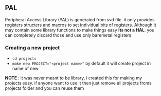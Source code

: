 ## PAL
Peripheral Access Library (PAL) is generated from svd file. it only provides registers structers and macros to set individual bits of registers. 
Although it may contain some library functions to make things easy **Its not a HAL**. you can completely discard those and use only baremetal registers

### Creating a new project

- `cd projects`
- `make new PROJECT="<project name>"` by default it will create project in name of new

**NOTE** : it was never meant to be library, i created this for making my projects easy. if anyone want to use it then just remove all projects froms projects folder and you can reuse them
